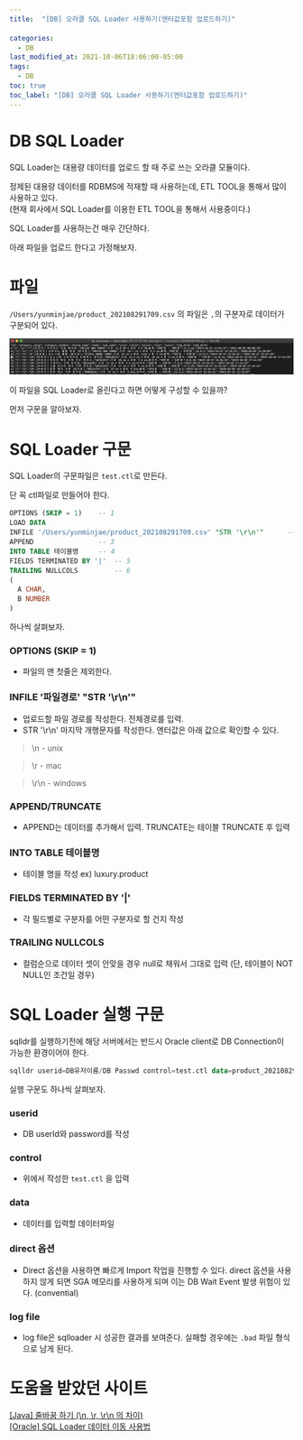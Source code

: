 ```yaml
---
title:  "[DB] 오라클 SQL Loader 사용하기(엔터값포함 업로드하기)"

categories:
  - DB
last_modified_at: 2021-10-06T18:06:00-05:00
tags:
  - DB
toc: true
toc_label: "[DB] 오라클 SQL Loader 사용하기(엔터값포함 업로드하기)"
---
```


# DB SQL Loader
SQL Loader는 대용량 데이터를 업로드 할 때 주로 쓰는 오라클 모듈이다. 

정제된 대용량 데이터를 RDBMS에 적재할 때 사용하는데, ETL TOOL을 통해서 많이 사용하고 있다.<br>
(현재 회사에서 SQL Loader를 이용한 ETL TOOL을 통해서 사용중이다.)

SQL Loader를 사용하는건 매우 간단하다.

아래 파일을 업로드 한다고 가정해보자.

# 파일
`/Users/yunminjae/product_202108291709.csv` 의 파일은 `,`의 구분자로 데이터가 구분되어 있다. 

![Image Alt 텍스트](/assets/img/db/sql_loader1.png)  

이 파일을 SQL Loader로 올린다고 하면 어떻게 구성할 수 있을까?

먼저 구문을 알아보자.

# SQL Loader 구문
SQL Loader의 구문파일은 `test.ctl`로 만든다. 

단 꼭 ctl파일로 만들어야 한다.

```sql
OPTIONS (SKIP = 1)    -- 1
LOAD DATA             
INFILE '/Users/yunminjae/product_202108291709.csv' "STR '\r\n'"      -- 2
APPEND                -- 3
INTO TABLE 테이블명     -- 4
FIELDS TERMINATED BY '|'  -- 5
TRAILING NULLCOLS         -- 6
(
  A CHAR,
  B NUMBER
)
```

하나씩 살펴보자.

### OPTIONS (SKIP = 1) 
 - 파일의 맨 첫줄은 제외한다. 

### INFILE '파일경로' "STR '\r\n'" 
 - 업로드할 파일 경로를 작성한다. 전체경로를 입력.
 - STR '\r\n' 마지막 개행문자를 작성한다. 엔터값은 아래 값으로 확인할 수 있다.

  > \n - unix

  > \r - mac
  
  > \r\n - windows

### APPEND/TRUNCATE
 - APPEND는 데이터를 추가해서 입력. TRUNCATE는 테이블 TRUNCATE 후 입력

### INTO TABLE 테이블명
 - 테이블 명을 작성 ex) luxury.product

### FIELDS TERMINATED BY '|' 
 - 각 필드별로 구분자를 어떤 구분자로 할 건지 작성

### TRAILING NULLCOLS
 - 컬럼순으로 데이터 셋이 안맞을 경우 null로 채워서 그대로 입력 (단, 테이블이 NOT NULL인 조건일 경우)


# SQL Loader 실행 구문 

sqlldr를 실행하기전에 해당 서버에서는 반드시 Oracle client로 DB Connection이 가능한 환경이어야 한다.

```sql
sqlldr userid=DB유저이름/DB Passwd control=test.ctl data=product_202108291709.csv log=test.log direct=true
```

실행 구문도 하나씩 살펴보자.

### userid
 - DB userId와 password를 작성

### control
 - 위에서 작성한 `test.ctl` 을 입력

### data
 - 데이터를 입력할 데이터파일

### direct 옵션
 - Direct 옵션을 사용하면 빠르게 Import 작업을 진행할 수 있다. direct 옵션을 사용하지 않게 되면 SGA 메모리를 사용하게 되며 이는 DB Wait Event 발생 위험이 있다. (convential)

### log file 
 - log file은 sqlloader 시 성공한 결과를 보여준다. 실패할 경우에는 `.bad` 파일 형식으로 남게 된다. <br>


# 도움을 받았던 사이트
[[Java] 줄바꿈 하기 (\n, \r, \r\n 의 차이)](https://hianna.tistory.com/602)<br>
[[Oracle] SQL Loader 데이터 이동 사용법](https://myjamong.tistory.com/224)